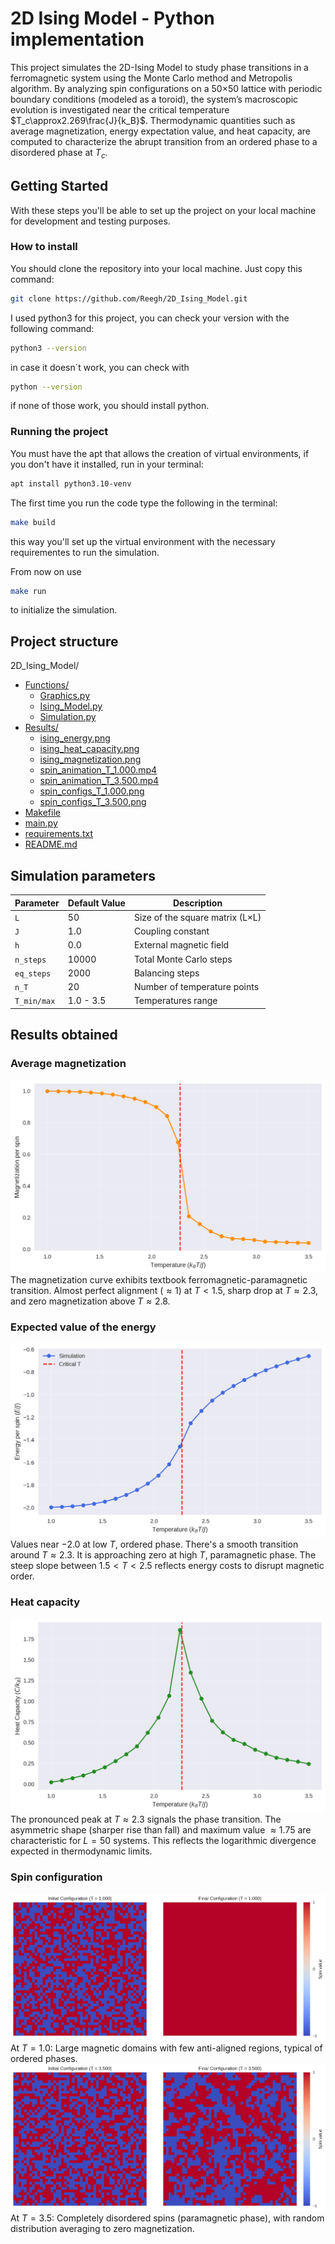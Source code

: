 # 2D Ising Model - Python implementation

This project simulates the 2D-Ising Model to study phase transitions in a ferromagnetic system using the Monte Carlo method and Metropolis algorithm. By analyzing spin configurations on a 50×50 lattice with periodic boundary conditions (modeled as a toroid), the system’s macroscopic evolution is investigated near the critical temperature $T_c\approx2.269\frac{J}{k_B}$. Thermodynamic quantities such as average magnetization, energy expectation value, and heat capacity, are computed to characterize the abrupt transition from an ordered phase to a disordered phase at $T_c$.

## Getting Started

With these steps you'll be able to set up the project on your local machine for development and testing purposes.

### How to install
You should clone the repository into your local machine. Just copy this command:
```bash
git clone https://github.com/Reegh/2D_Ising_Model.git
```
I used python3 for this project, you can check your version with the following command:
```bash
python3 --version
```
in case it doesn´t work, you can check with
```bash
python --version
```
if none of those work, you should install python.

### Running the project
You must have the apt that allows the creation of virtual environments, if you don't have it installed, run in your terminal:
```bash
apt install python3.10-venv
```
The first time you run the code type the following in the terminal:
```bash
make build
```
this way you'll set up the virtual environment with the necessary requirementes to run the simulation.

From now on use
```bash
make run
```
to initialize the simulation.

## Project structure
2D_Ising_Model/
- [Functions/](Functions)
    - [Graphics.py](Functions/Graphics.py)
    - [Ising_Model.py](Functions/Ising_Model.py)
    - [Simulation.py](Functions/Simulation.py)
- [Results/](Results)
    - [ising_energy.png](Results/ising_energy.png)
    - [ising_heat_capacity.png](Results/ising_heat_capacity.png)
    - [ising_magnetization.png](Results/ising_magnetization.png)
    - [spin_animation_T_1.000.mp4](Results/spin_animation_T_1.000.mp4)
    - [spin_animation_T_3.500.mp4](Results/spin_animation_T_3.500.mp4)
    - [spin_configs_T_1.000.png](Results/spin_configs_T_1.000.png)
    - [spin_configs_T_3.500.png](Results/spin_configs_T_3.500.png)
- [Makefile](Makefile)
- [main.py](main.py)
- [requirements.txt](requirements.txt)
- [README.md](README.md)

## Simulation parameters
| Parameter | Default Value    | Description |
|-----------|------------------|-------------|
| `L`       | 50               | Size of the square matrix (L×L) |
| `J`       | 1.0              | Coupling constant |
| `h`       | 0.0              | External magnetic field |
| `n_steps` | 10000            | Total Monte Carlo steps |
| `eq_steps`| 2000             | Balancing steps |
| `n_T`     | 20               | Number of temperature points |
| `T_min/max`| 1.0 - 3.5       | Temperatures range |

## Results obtained
### Average magnetization
![Magnetization](Results/ising_magnetization.png)
The magnetization curve exhibits textbook ferromagnetic-paramagnetic transition. Almost perfect alignment ($\approx 1$) at $T<1.5$, sharp drop at $T\approx 2.3$, and zero magnetization above $T\approx 2.8$.

### Expected value of the energy
![Energy](Results/ising_energy.png)
Values near $-2.0$ at low $T$, ordered phase. There's a smooth transition around $T\approx 2.3$. It is approaching zero at high $T$, paramagnetic phase. The steep slope between $1.5<T<2.5$ reflects energy costs to disrupt magnetic order.

### Heat capacity
![Heat](Results/ising_heat_capacity.png)
The pronounced peak at $T\approx 2.3$ signals the phase transition. The asymmetric shape (sharper rise than fall) and maximum value $\approx 1.75$ are characteristic for $L=50$ systems. This reflects the logarithmic divergence expected in thermodynamic limits.

### Spin configuration
![At1](Results/spin_configs_T_1.000.png)
At $T=1.0$: Large magnetic domains with few anti-aligned regions, typical of ordered phases.
![At3](Results/spin_configs_T_3.500.png)
At $T=3.5$: Completely disordered spins (paramagnetic phase), with random distribution averaging to zero magnetization.